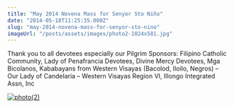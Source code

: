 ```yaml
---
title: "May 2014 Novena Mass for Senyor Sto Niño"
date: "2014-05-18T11:25:35.000Z"
slug: "may-2014-novena-mass-for-senyor-sto-nino"
imageUrl: "/posts/assets/images/photo2-1024x581.jpg"
---
```


Thank you to all devotees especially our Pilgrim Sponsors: Filipino Catholic Community, Lady of Penafrancia Devotees, Divine Mercy Devotees, Mga Bicolanos, Kababayans from Western Visayas (Bacolod, Iloilo, Negros) – Our Lady of Candelaria – Western Visayas Region VI, Illongo Integrated Assn, Inc

[![photo(2)](https://i0.wp.com/santonino-nz.org/wp-content/uploads/2014/05/photo2-1024x581.jpg?resize=723%2C410)](https://i0.wp.com/santonino-nz.org/wp-content/uploads/2014/05/photo2.jpg)
